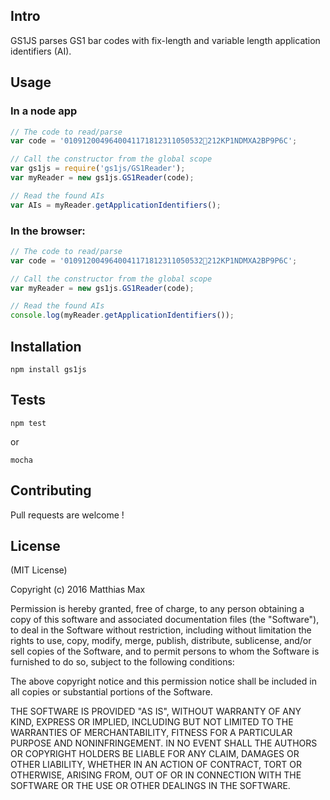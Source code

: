 ## Intro

GS1JS parses GS1 bar codes with fix-length and variable length application identifiers (AI).

## Usage

### In a node app

```javascript
// The code to read/parse
var code = '0109120049640041171812311050532212KP1NDMXA2BP9P6C';

// Call the constructor from the global scope
var gs1js = require('gs1js/GS1Reader');
var myReader = new gs1js.GS1Reader(code);

// Read the found AIs
var AIs = myReader.getApplicationIdentifiers();
```

### In the browser:

```javascript
// The code to read/parse
var code = '0109120049640041171812311050532212KP1NDMXA2BP9P6C';

// Call the constructor from the global scope
var myReader = new gs1js.GS1Reader(code);

// Read the found AIs
console.log(myReader.getApplicationIdentifiers());
```

## Installation

```
npm install gs1js
```

## Tests

```
npm test
```

or

```
mocha
```

## Contributing

Pull requests are welcome !

## License

(MIT License)

Copyright (c) 2016 Matthias Max

Permission is hereby granted, free of charge, to any person obtaining a copy of this software and associated documentation files (the "Software"), to deal in the Software without restriction, including without limitation the rights to use, copy, modify, merge, publish, distribute, sublicense, and/or sell copies of the Software, and to permit persons to whom the Software is furnished to do so, subject to the following conditions:

The above copyright notice and this permission notice shall be included in all copies or substantial portions of the Software.

THE SOFTWARE IS PROVIDED "AS IS", WITHOUT WARRANTY OF ANY KIND, EXPRESS OR IMPLIED, INCLUDING BUT NOT LIMITED TO THE WARRANTIES OF MERCHANTABILITY, FITNESS FOR A PARTICULAR PURPOSE AND NONINFRINGEMENT. IN NO EVENT SHALL THE AUTHORS OR COPYRIGHT HOLDERS BE LIABLE FOR ANY CLAIM, DAMAGES OR OTHER LIABILITY, WHETHER IN AN ACTION OF CONTRACT, TORT OR OTHERWISE, ARISING FROM, OUT OF OR IN CONNECTION WITH THE SOFTWARE OR THE USE OR OTHER DEALINGS IN THE SOFTWARE.